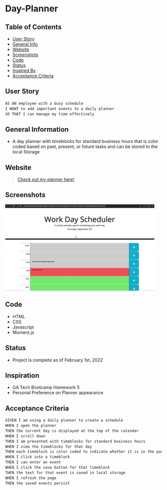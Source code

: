 # Day-Planner

## Table of Contents
- [User Story](#user-story)
- [General Info](#general-info)
- [Website](#website)
- [Screenshots](#screenshots)
- [Code](#code)
- [Status](#status)
- [Inspired By](#inspiration)
- [Acceptance Criteria](#acceptance-criteria)

## User Story

```md
AS AN employee with a busy schedule
I WANT to add important events to a daily planner
SO THAT I can manage my time effectively
```

## General Information
- A day planner with timeblocks for standard business hours that is color coded based on past, present, or future tasks and can be stored to the local Storage 

## Website 
> [Check out my planner here!](https://laurenagra.github.io/Day-Planner/) 

## Screenshots 
![This is how the site should look!](./assets/images/third-party-apis.gif)


## Code 
- HTML
- CSS 
- Javascript 
- Moment.js

## Status
- Project is complete as of February 1st, 2022

## Inspiration
- GA Tech Bootcamp Homework 5 
- Personal Preference on Planner appearance

## Acceptance Criteria

```md
GIVEN I am using a daily planner to create a schedule
WHEN I open the planner
THEN the current day is displayed at the top of the calendar
WHEN I scroll down
THEN I am presented with timeblocks for standard business hours
WHEN I view the timeblocks for that day
THEN each timeblock is color coded to indicate whether it is in the past, present, or future
WHEN I click into a timeblock
THEN I can enter an event
WHEN I click the save button for that timeblock
THEN the text for that event is saved in local storage
WHEN I refresh the page
THEN the saved events persist
```
